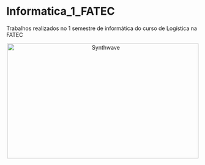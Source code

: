 # Informatica_1_FATEC
Trabalhos realizados no 1 semestre de informática do curso de Logística na FATEC

<p align="center"><img src="https://thumbs.gfycat.com/GoodnaturedFondGaur-size_restricted.gif" alt="Synthwave" height="300" width="500"></p>

